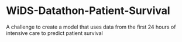 # WiDS-Datathon-Patient-Survival
A challenge to create a model that uses data from the first 24 hours of intensive care to predict patient survival
